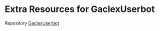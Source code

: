 # Extra Resources for GaclexUserbot
Repository [GaclexUserbot](https://github.com/Gaclexxx/Gaclexxx-Userbot)
